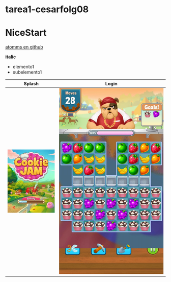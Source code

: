 # tarea1-cesarfolg08

# NiceStart
[atomms en github](https://github.com/atomms)

**italic**

* elemento1
* subelemento1

Splash | Login
-------|--------
![](img/splash.jpg) | ![](img/login.jpg)
